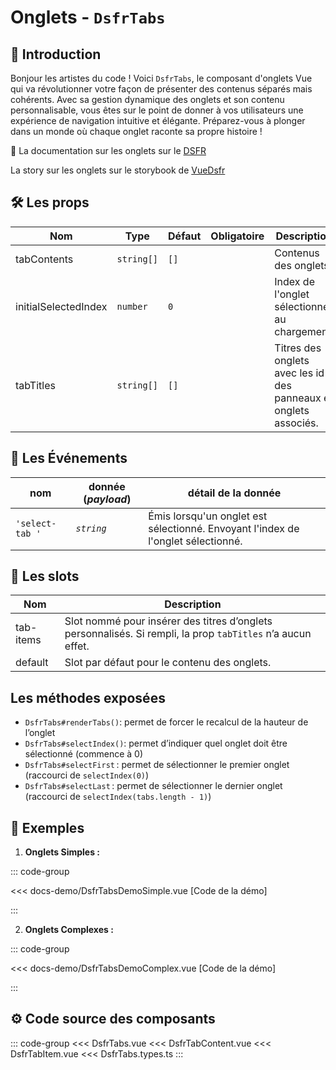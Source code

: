 # Onglets - `DsfrTabs`

## 🌟 Introduction

Bonjour les artistes du code ! Voici `DsfrTabs`, le composant d'onglets Vue qui va révolutionner votre façon de présenter des contenus séparés mais cohérents. Avec sa gestion dynamique des onglets et son contenu personnalisable, vous êtes sur le point de donner à vos utilisateurs une expérience de navigation intuitive et élégante. Préparez-vous à plonger dans un monde où chaque onglet raconte sa propre histoire !

🏅 La documentation sur les onglets sur le [DSFR](https://www.systeme-de-design.gouv.fr/elements-d-interface/composants/onglet/)

<VIcon name="vi-file-type-storybook" /> La story sur les onglets sur le storybook de [VueDsfr](https://storybook.vue-ds.fr/?path=/docs/composants-dsfrtabs--docs)

## 🛠️ Les props

| Nom                  | Type                      | Défaut       | Obligatoire | Description                                                |
|----------------------|---------------------------|--------------|-------------|------------------------------------------------------------|
| tabContents          | `string[]`                   | `[]`   |             | Contenus des onglets.                                      |
| initialSelectedIndex | `number`                  | `0`          |             | Index de l'onglet sélectionné au chargement.               |
| tabTitles            | `string[]`                   | `[]`   |             | Titres des onglets avec les id des panneaux et onglets associés. |

## 📡 Les Événements

|  nom                   |   donnée (*payload*) | détail de la donnée
| ---------------------- |  ---------            | --- |
| `'select-tab '` |       *`string`*       | Émis lorsqu'un onglet est sélectionné. Envoyant l'index de l'onglet sélectionné. |

## 🧩 Les slots

| Nom          | Description                                                        |
|--------------|--------------------------------------------------------------------|
| tab-items    | Slot nommé pour insérer des titres d’onglets personnalisés. Si rempli, la prop `tabTitles` n’a aucun effet. |
| default      | Slot par défaut pour le contenu des onglets.                       |

## Les méthodes exposées

- `DsfrTabs#renderTabs()`: permet de forcer le recalcul de la hauteur de l’onglet
- `DsfrTabs#selectIndex()`: permet d’indiquer quel onglet doit être sélectionné (commence à 0)
- `DsfrTabs#selectFirst` : permet de sélectionner le premier onglet (raccourci de `selectIndex(0)`)
- `DsfrTabs#selectLast` : permet de sélectionner le dernier onglet (raccourci de `selectIndex(tabs.length - 1)`)

## 📝 Exemples

1. **Onglets Simples :**

::: code-group

<Story data-title="Démo" min-h="160px">
  <DsfrTabsDemoSimple />
</Story>

<<< docs-demo/DsfrTabsDemoSimple.vue [Code de la démo]

:::

2. **Onglets Complexes :**

::: code-group

<Story data-title="Démo" min-h="260px">
  <DsfrTabsDemoComplex />
</Story>

<<< docs-demo/DsfrTabsDemoComplex.vue [Code de la démo]

:::

## ⚙️ Code source des composants

::: code-group
<<< DsfrTabs.vue
<<< DsfrTabContent.vue
<<< DsfrTabItem.vue
<<< DsfrTabs.types.ts
:::

<script setup lang="ts">
import DsfrTabsDemoSimple from './docs-demo/DsfrTabsDemoSimple.vue'
import DsfrTabsDemoComplex from './docs-demo/DsfrTabsDemoComplex.vue'
</script>
